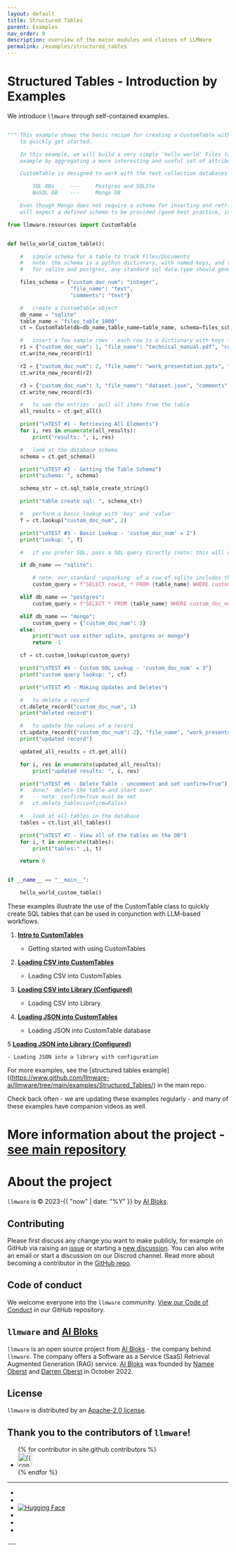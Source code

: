 ```yaml
---
layout: default
title: Structured Tables
parent: Examples
nav_order: 9
description: overview of the major modules and classes of LLMWare  
permalink: /examples/structured_tables
---
```

# Structured Tables - Introduction by Examples
We introduce ``llmware`` through self-contained examples.

```python

""" This example shows the basic recipe for creating a CustomTable with LLMWare and a few of the basic methods
    to quickly get started.

    In this example, we will build a very simple 'hello world' Files table, which we will build upon in a future
    example by aggregating a more interesting and useful set of attributes from a LLMWare Library collection.

    CustomTable is designed to work with the text collection databases supported by LLMWare:

        SQL DBs     ---     Postgres and SQLIte
        NoSQL DB    ---     Mongo DB

    Even though Mongo does not require a schema for inserting and retrieving information, the CustomTable method
    will expect a defined schema to be provided (good best practice, in any case).  """

from llmware.resources import CustomTable


def hello_world_custom_table():

    #   simple schema for a table to track Files/Documents
    #   note: the schema is a python dictionary, with named keys, and the value corresponding to the data type
    #   for sqlite and postgres, any standard sql data type should generally work

    files_schema = {"custom_doc_num": "integer",
                    "file_name": "text",
                    "comments": "text"}

    #   create a CustomTable object
    db_name = "sqlite"
    table_name = "files_table_1000"
    ct = CustomTable(db=db_name,table_name=table_name, schema=files_schema)

    #   insert a few sample rows - each row is a dictionary with keys from the schema, and the *actual* values
    r1 = {"custom_doc_num": 1, "file_name": "technical_manual.pdf", "comments": "very useful overview"}
    ct.write_new_record(r1)

    r2 = {"custom_doc_num": 2, "file_name": "work_presentation.pptx", "comments": "need to save for future reference"}
    ct.write_new_record(r2)

    r3 = {"custom_doc_num": 3, "file_name": "dataset.json", "comments": "will use in next project"}
    ct.write_new_record(r3)

    #   to see the entries - pull all items from the table
    all_results = ct.get_all()

    print("\nTEST #1 - Retrieving All Elements")
    for i, res in enumerate(all_results):
        print("results: ", i, res)

    #   look at the database schema
    schema = ct.get_schema()

    print("\nTEST #2 - Getting the Table Schema")
    print("schema: ", schema)

    schema_str = ct.sql_table_create_string()

    print("table create sql: ", schema_str)

    #   perform a basic lookup with 'key' and 'value'
    f = ct.lookup("custom_doc_num", 2)

    print("\nTEST #3 - Basic Lookup - 'custom_doc_num' = 2")
    print("lookup: ", f)

    #   if you prefer SQL, pass a SQL query directly (note: this will only work on Postgres and SQLite)

    if db_name == "sqlite":

        # note: our standard 'unpacking' of a row of sqlite includes the rowid attribute
        custom_query = f"SELECT rowid, * FROM {table_name} WHERE custom_doc_num = 3;"

    elif db_name == "postgres":
        custom_query = f"SELECT * FROM {table_name} WHERE custom_doc_num = 3;"

    elif db_name == "mongo":
        custom_query = {"custom_doc_num": 3}
    else:
        print("must use either sqlite, postgres or mongo")
        return -1

    cf = ct.custom_lookup(custom_query)

    print("\nTEST #4 - Custom SQL Lookup - 'custom_doc_num' = 3")
    print("custom query lookup: ", cf)

    print("\nTEST #5 - Making Updates and Deletes")

    #   to delete a record
    ct.delete_record("custom_doc_num", 1)
    print("deleted record")

    #   to update the values of a record
    ct.update_record({"custom_doc_num": 2}, "file_name", "work_presentation_update_v2.pptx")
    print("updated record")

    updated_all_results = ct.get_all()

    for i, res in enumerate(updated_all_results):
        print("updated results: ", i, res)

    print("\nTEST #6 - Delete Table - uncomment and set confirm=True")
    #   done?  delete the table and start over
    #   -- note: confirm=True must be set
    #   ct.delete_table(confirm=False)

    #   look at all tables in the database
    tables = ct.list_all_tables()

    print("\nTEST #7 - View all of the tables on the DB")
    for i, t in enumerate(tables):
        print("tables:" ,i, t)

    return 0


if __name__ == "__main__":

    hello_world_custom_table()
```


These examples illustrate the use of the CustomTable class to quickly create SQL tables that can be used in conjunction with LLM-based workflows.  

1.  [**Intro to CustomTables**](https://www.github.com/llmware-ai/llmware/tree/main/examples/Structured_Tables/create_custom_table-1.py)  

    - Getting started with using CustomTables 

2.  [**Loading CSV into CustomTables**](https://www.github.com/llmware-ai/llmware/tree/main/examples/Structured_Tables/loading_csv_into_custom_table-2a.py)  

    - Loading CSV into CustomTables

3.  [**Loading CSV into Library (Configured)**](https://www.github.com/llmware-ai/llmware/tree/main/examples/Structured_Tables/loading_csv_w_config_options-2b.py)  

    - Loading CSV into Library  

4.  [**Loading JSON into CustomTables**](https://www.github.com/llmware-ai/llmware/tree/main/examples/Stuctured_Tables/loading_json_custom_table-3a.py)  

    - Loading JSON into CustomTable database 

5   [**Loading JSON into Library (Configured)**](https://www.github.com/llmware-ai/llmware/tree/main/examples/Stuctured_Tables/loading_json_w_config_options-3b.py)  

    - Loading JSON into a library with configuration  


For more examples, see the [structured tables example]((https://www.github.com/llmware-ai/llmware/tree/main/examples/Structured_Tables/) in the main repo.   

Check back often - we are updating these examples regularly - and many of these examples have companion videos as well.  



# More information about the project - [see main repository](https://www.github.com/llmware-ai/llmware.git)


# About the project

`llmware` is &copy; 2023-{{ "now" | date: "%Y" }} by [AI Bloks](https://www.aibloks.com/home).

## Contributing
Please first discuss any change you want to make publicly, for example on GitHub via raising an [issue](https://github.com/llmware-ai/llmware/issues) or starting a [new discussion](https://github.com/llmware-ai/llmware/discussions).
You can also write an email or start a discussion on our Discrod channel.
Read more about becoming a contributor in the [GitHub repo](https://github.com/llmware-ai/llmware/blob/main/CONTRIBUTING.md).

## Code of conduct
We welcome everyone into the ``llmware`` community.
[View our Code of Conduct](https://github.com/llmware-ai/llmware/blob/main/CODE_OF_CONDUCT.md) in our GitHub repository.

## ``llmware`` and [AI Bloks](https://www.aibloks.com/home)
``llmware`` is an open source project from [AI Bloks](https://www.aibloks.com/home) - the company behind ``llmware``.
The company offers a Software as a Service (SaaS) Retrieval Augmented Generation (RAG) service.
[AI Bloks](https://www.aibloks.com/home) was founded by [Namee Oberst](https://www.linkedin.com/in/nameeoberst/) and [Darren Oberst](https://www.linkedin.com/in/darren-oberst-34a4b54/) in October 2022.

## License

`llmware` is distributed by an [Apache-2.0 license](https://www.github.com/llmware-ai/llmware/blob/main/LICENSE).

## Thank you to the contributors of ``llmware``!
<ul class="list-style-none">
{% for contributor in site.github.contributors %}
  <li class="d-inline-block mr-1">
     <a href="{{ contributor.html_url }}">
        <img src="{{ contributor.avatar_url }}" width="32" height="32" alt="{{ contributor.login }}">
    </a>
  </li>
{% endfor %}
</ul>


---
<ul class="list-style-none">
    <li class="d-inline-block mr-1">
        <a href="https://discord.gg/MhZn5Nc39h"><span><i class="fa-brands fa-discord"></i></span></a>
    </li>
    <li class="d-inline-block mr-1">
        <a href="https://www.youtube.com/@llmware"><span><i class="fa-brands fa-youtube"></i></span></a>
    </li>
    <li class="d-inline-block mr-1">
        <a href="https://huggingface.co/llmware"><span><img src="assets/images/hf-logo.svg" alt="Hugging Face" class="hugging-face-logo"/></span></a>
    </li>
    <li class="d-inline-block mr-1">
        <a href="https://www.linkedin.com/company/aibloks/"><span><i class="fa-brands fa-linkedin"></i></span></a>
    </li>
    <li class="d-inline-block mr-1">
        <a href="https://twitter.com/AiBloks"><span><i class="fa-brands fa-square-x-twitter"></i></span></a>
    </li>
    <li class="d-inline-block mr-1">
        <a href="https://www.instagram.com/aibloks/"><span><i class="fa-brands fa-instagram"></i></span></a>
    </li>
</ul>
---


